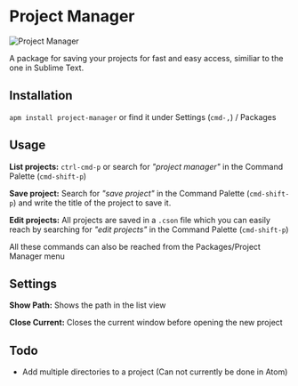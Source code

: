 # Project Manager

![Project Manager](https://raw.github.com/danielbrodin/atom-project-manager/master/project-manager.gif)

A package for saving your projects for fast and easy access, similiar to the one in Sublime Text.

## Installation
`apm install project-manager` or find it under Settings (`cmd-,`) / Packages

## Usage
**List projects:** `ctrl-cmd-p` or search for *"project manager"* in the Command Palette (`cmd-shift-p`)

**Save project:** Search for *"save project"* in the Command Palette (`cmd-shift-p`) and write the title of the project to save it.

**Edit projects:** All projects are saved in a `.cson` file which you can easily reach by searching for *"edit projects"* in the Command Palette (`cmd-shift-p`)

All these commands can also be reached from the Packages/Project Manager menu

## Settings
**Show Path:** Shows the path in the list view

**Close Current:** Closes the current window before opening the new project

## Todo
- Add multiple directories to a project (Can not currently be done in Atom)
